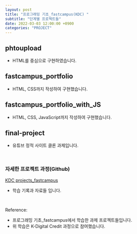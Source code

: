 ```yaml
---
layout: post
title: "프로그래밍 기초_fastcampus(KDC) "
subtitle: "단계별 프로젝트들"
date: 2022-03-03 12:00:00 +0900
categories: "PROJECT"
---
```


## phtoupload

- HTML를 중심으로 구현하였습니다.

## fastcampus_portfolio

- HTML, CSS까지 작성하여 구현했습니다.

## fastcampus_portfolio_with_JS

- HTML, CSS, JavaScript까지 작성하여 구현했습니다.

## final-project

- 유튜브 정적 사이트 클론 과제입니다. 

<br>

### 자세한 프로젝트 과정(Github)
[KDC projects_fastcampus](https://github.com/ddungi/K-Digital-Credit)

- 학습 기록과 자료들 입니다. 

<br>

Reference:
- 프로그래밍 기초_fastcampus에서 학습한 과제 프로젝트들입니다.
- 위 학습은 K-Digital Credit 과정으로 참여했습니다. 
